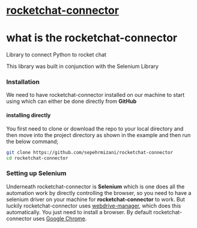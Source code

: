 # [rocketchat-connector](#)
# what is the rocketchat-connector
Library to connect Python to rocket chat 

This library was built in conjunction with the Selenium Library


### Installation

We need to have rocketchat-connector installed on our machine to start using which can either be done directly from **GitHub**

#### installing directly

You first need to clone or download the repo to your local directory and then move into the project directory as shown in the example and then run the below command; 

```bash
git clone https://github.com/sepehrmizani/rocketchat-connector
cd rocketchat-connector
```

### Setting up Selenium

Underneath rocketchat-connector is **Selenium** which is one does all the automation work by directly controlling the browser, so you need to have a selenium driver on your machine for **rocketchat-connector** to work. But luckily rocketchat-connector uses [webdrive-manager](https://pypi.org/project/webdriver-manager/), which does this automatically. You just need to install a browser. By default rocketchat-connector uses [Google Chrome](https://www.google.com/chrome/).
